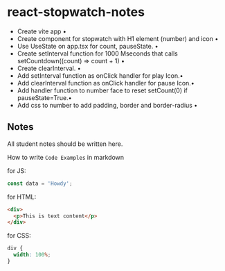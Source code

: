 # react-stopwatch-notes

- Create vite app •
- Create component for stopwatch with H1 element (number) and icon •
- Use UseState on app.tsx for count, pauseState. •
- Create setInterval function for 1000 Mseconds that calls setCountdown((count) => count + 1) •
- Create clearInterval. •
- Add setInterval function as onClick handler for play Icon.•
- Add clearInterval function as onClick handler for pause Icon.•
- Add handler function to number face to reset setCount(0) if pauseState=True.•
- Add css to number to add padding, border and border-radius •

## Notes

All student notes should be written here.

How to write `Code Examples` in markdown

for JS:

```javascript
const data = 'Howdy';
```

for HTML:

```html
<div>
  <p>This is text content</p>
</div>
```

for CSS:

```css
div {
  width: 100%;
}
```

